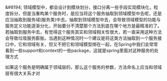 &\#8194; 领域模型中，都会设计到模块划分，接口分离一些手段实现模块化，粒度拆分，但是当重构某个服务时，是应当将这个服务抽取到领域模型中去呢，还是应当抽取到服务域\(服务类\)中去。抽取到领域模型中去，会导致领域模型的功能与服务定义功能逐渐分化，开始要分不清楚那个方法到底在哪个地方是最精准的了。若抽取到服务中去，有觉得这个服务其实和领域相关性很大，若一直采用这种方法会导致垃圾服务膨胀。当遇到这种情况时一个建议是将这类方法抽取到一个服务接口中，它和领域有关，但又不把它和领域模型绑在一起，在Spring中我们会常常看到一些support和context的一些package，这就是spring里面对这种服务的处理方式

如果这个服务是明确属于领域层的，那么这个服务的参数，方法命名上应当和领域层有很大关系才对

